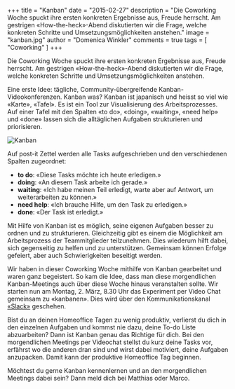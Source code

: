+++
title = "Kanban"
date = "2015-02-27"
description = "Die Coworking Woche spuckt ihre ersten konkreten Ergebnisse aus, Freude herrscht. Am gestrigen «How-the-heck»-Abend diskutierten wir die Frage, welche konkreten Schritte und Umsetzungsmöglichkeiten anstehen."
image = "kanban.jpg"
author = "Domenica Winkler"
comments = true
tags = [ "Coworking" ]
+++

<div class="lead">
  Die Coworking Woche spuckt ihre ersten konkreten Ergebnisse aus, Freude herrscht. Am gestrigen «How-the-heck»-Abend diskutierten wir die Frage, welche konkreten Schritte und Umsetzungsmöglichkeiten anstehen.
</div>

Eine erste Idee: tägliche, Community-übergreifende Kanban-Videokonferenzen. Kanban was? Kanban ist japanisch und heisst so viel wie «Karte», «Tafel». Es ist ein Tool zur Visualisierung des Arbeitsprozesses. Auf einer Tafel mit den Spalten «to do», «doing», «waiting», «need help» und «done» lassen sich die alltäglichen Aufgaben strukturieren und priorisieren.

![Kanban](/assets/blog/15-02-27-kanban/kanban.jpg)

Auf post-it Zettel werden alle Tasks aufgeschrieben und den verschiedenen Spalten zugeordnet:

* **to do**: «Diese Tasks möchte ich heute erledigen.»
* **doing**: «An diesem Task arbeite ich gerade.»
* **waiting**: «Ich habe meinen Teil erledigt, warte aber auf Antwort, um weiterarbeiten zu können.»
* **need help**: «Ich brauche Hilfe, um den Task zu erledigen.» 
* **done**: «Der Task ist erledigt.»

Mit Hilfe von Kanban ist es möglich, seine eigenen Aufgaben besser zu ordnen und zu strukturieren. Gleichzeitig gibt es einem die Möglichkeit am Arbeitsprozess der Teammitglieder teilzunehmen. Dies wiederum hilft dabei, sich gegenseitig zu helfen und zu unterstützen. Gemeinsam können Erfolge gefeiert, aber auch Schwierigkeiten beseitigt werden.

Wir haben in dieser Coworking Woche mithilfe von Kanban gearbeitet und waren ganz begeistert. So kam die Idee, dass man diese morgendlichen Kanban-Meetings auch über diese Woche hinaus veranstalten sollte. Wir starten nun am Montag, 2. März, 8.30 Uhr das Experiment per Video Chat gemeinsam zu «kanbanen». Dies wird über den Kommunikationskanal [«Slack»](/blog/slack/) geschehen. 

Bist du an deinen Homeoffice Tagen zu wenig produktiv, verlierst du dich in den einzelnen Aufgaben und kommst nie dazu, deine To-do Liste abzuarbeiten? Dann ist Kanban genau das Richtige für dich. Bei den morgendlichen Meetings per Videochat stellst du kurz deine Tasks vor, erfährst wo die anderen dran sind und wirst dabei motiviert, deine Aufgaben anzupacken. Damit kann der produktive Homeoffice Tag beginnen.

Möchtest du gerne Kanban kennenlernen und an den morgendlichen Meetings dabei sein? Dann meld dich bei Matthias oder Marco.